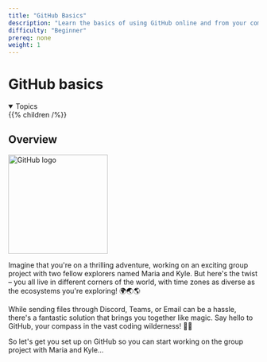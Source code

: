 ```yaml
---
title: "GitHub Basics"
description: "Learn the basics of using GitHub online and from your computer terminal"
difficulty: "Beginner"
prereq: none
weight: 1
---
```


# GitHub basics
<details open>
<summary>Topics</summary>
{{% children /%}}
</details>


## Overview
<img alt="GitHub logo" src="../images/GitHubLogo.png" height="200"/>

Imagine that you're on a thrilling adventure, working on an exciting group project with two fellow explorers named Maria and Kyle. But here's the twist – you all live in different corners of the world, with time zones as diverse as the ecosystems you're exploring! 🌍🌏🌎

While sending files through Discord, Teams, or Email can be a hassle, there's a fantastic solution that brings you together like magic. Say hello to GitHub, your compass in the vast coding wilderness! 🧭🌌

So let's get you set up on GitHub so you can start working on the group project with Maria and Kyle...